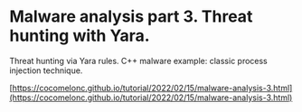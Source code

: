 # Malware analysis part 3. Threat hunting with Yara.

Threat hunting via Yara rules. C++ malware example: classic process injection technique.    

[https://cocomelonc.github.io/tutorial/2022/02/15/malware-analysis-3.html](https://cocomelonc.github.io/tutorial/2022/02/15/malware-analysis-3.html)   

